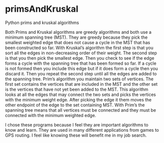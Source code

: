# primsAndKruskal
Python prims and kruskal algorithms

Both Prims and Kruskal algorithms are greedy algorithms and both use a minimum spanning tree (MST). They are greedy because they pick the smallest weighted edge that does not cause a cycle in the MST that has been constructed so far.  With Kruskal’s algorithm the first step is that you sort all the edges in non-decreasing order of their weight. The second step is that you then pick the smallest edge.  Then you check to see if the edge forms a cycle with the spanning tree that has been formed so far.  If a cycle is not formed then you include this edge but if it does form a cycle then you discard it.  Then you repeat the second step until all the edges are added to the spanning tree. 
Prim’s algorithm you maintain two sets of vertices.  The first set contains the vertices that are included in the MST and the other set is the vertices that have not yet been added to the MST. This algorithm looks at all the edges that may connect the two sets and picks the vertices with the minimum weight edge. After picking the edge it them moves the other endpoint of the edge to the set containing MST.  With Prim’s the spanning tree means that all vertices must be connected and they must be connected with the minimum weighted edge.

I chose these programs because I feel they are important algorithms to know and learn. They are used in many different applications from games to GPS routing.  I feel like knowing these will benefit me in my job search. 

